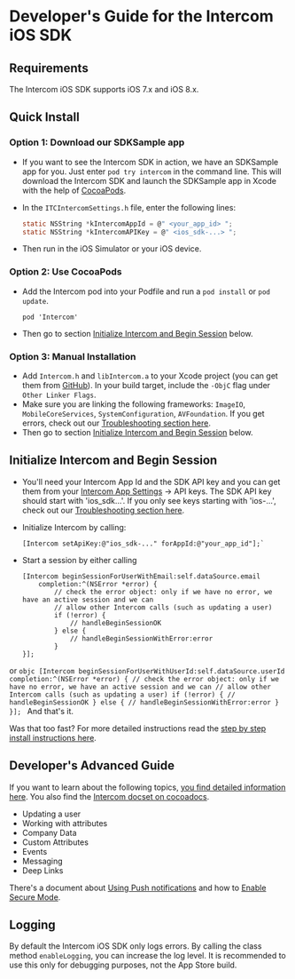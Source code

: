 # Developer's Guide for the Intercom iOS SDK

## Requirements
The Intercom iOS SDK supports iOS 7.x and iOS 8.x.

## Quick Install
### Option 1:	Download our SDKSample app
- If you want to see the Intercom SDK in action, we have an SDKSample app for you. Just enter `pod try intercom` in the command line. This will download the Intercom SDK and launch the SDKSample app in Xcode with the help of [CocoaPods](http://cocoapods.org).
 
- In the `ITCIntercomSettings.h` file, enter the following lines:

    ```c
    static NSString *kIntercomAppId = @" <your_app_id> ";
    static NSString *kIntercomAPIKey = @" <ios_sdk-...> ";
    ```

- Then run in the iOS Simulator or your iOS device.

### Option 2: Use CocoaPods
- Add the Intercom pod into your Podfile and run a `pod install` or `pod update`.

    ```
    pod 'Intercom'
    ```

- Then go to section [Initialize Intercom and Begin Session](#initialize-intercom-and-begin-session) below.

### Option 3: Manual Installation 
- Add `Intercom.h` and `libIntercom.a` to your Xcode project (you can get them from [GitHub](https://github.com/intercom/intercom-ios/tree/master/Intercom)). In your build target, include the `-ObjC` flag under `Other Linker Flags`. 
- Make sure you are linking the following frameworks: `ImageIO`, `MobileCoreServices`, `SystemConfiguration`, `AVFoundation`. If you get errors, check out our [Troubleshooting section here](http://docs.intercom.io/Install-on-your-mobile-product/install-the-intercom-ios-sdk#-troubleshooting-installation).
- Then go to section [Initialize Intercom and Begin Session](#initialize-intercom-and-begin-session) below.

## Initialize Intercom and Begin Session
- You'll need your Intercom App Id and the SDK API key and you can get them from your [Intercom App Settings](https://app.intercom.io/) -> API keys.  The SDK API key should start with 'ios_sdk...'. If you only see keys starting with 'ios-...', check out our [Troubleshooting section here](http://docs.intercom.io/Install-on-your-mobile-product/install-the-intercom-ios-sdk#-troubleshooting-installation).
- Initialize Intercom by calling:

    ```objc
    [Intercom setApiKey:@"ios_sdk-..." forAppId:@"your_app_id"];`
    ```

- Start a session by either calling
    ```objc
    [Intercom beginSessionForUserWithEmail:self.dataSource.email
        completion:^(NSError *error) {
            // check the error object: only if we have no error, we have an active session and we can
            // allow other Intercom calls (such as updating a user)
            if (!error) {
                // handleBeginSessionOK
            } else {
                // handleBeginSessionWithError:error
            }
    }];
    ```
or
    ```objc
    [Intercom beginSessionForUserWithUserId:self.dataSource.userId
        completion:^(NSError *error) {
            // check the error object: only if we have no error, we have an active session and we can
            // allow other Intercom calls (such as updating a user)
            if (!error) {
                // handleBeginSessionOK
            } else {
                // handleBeginSessionWithError:error
            }
    }];
    ```
And that's it. 

Was that too fast? For more detailed instructions read the [step by step install instructions here](http://docs.intercom.io/Install-on-your-mobile-product/install-the-intercom-ios-sdk).

## Developer's Advanced Guide
If you want to learn about the following topics, [you find detailed information here](http://docs.intercom.io/Install-on-your-mobile-product/configure-ios-sdk). You also find the [Intercom docset on cocoadocs](http://cocoadocs.org/docsets/Intercom).
- Updating a user
- Working with attributes
- Company Data
- Custom Attributes
- Events
- Messaging
- Deep Links

There's a document about [Using Push notifications](http://docs.intercom.io/Install-on-your-mobile-product/push-notifications-ios-sdk) and how to [Enable Secure Mode](http://docs.intercom.io/Install-on-your-mobile-product/secure-mode-ios-sdk).

## Logging
By default the Intercom iOS SDK only logs errors. By calling the class method `enableLogging`, you can increase the log level. It is recommended to use this only for debugging purposes, not the App Store build.